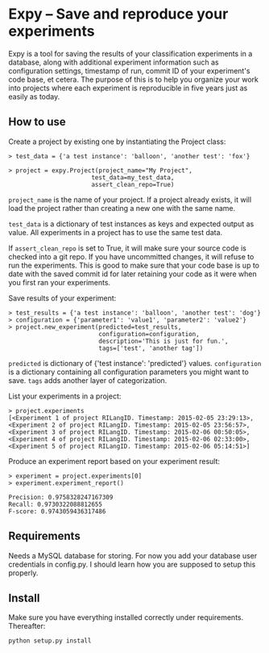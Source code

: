 # Expy – Save and reproduce your experiments

Expy is a tool for saving the results of your classification experiments in a database, along with additional experiment information such as configuration settings, timestamp of run, commit ID of your experiment's code base, et cetera. The purpose of this is to help you organize your work into projects where each experiment is reproducible in five years just as easily as today.

## How to use

Create a project by existing one by instantiating the Project class:

    > test_data = {'a test instance': 'balloon', 'another test': 'fox'}
    
    > project = expy.Project(project_name="My Project", 
                           test_data=my_test_data,
                           assert_clean_repo=True)

`project_name` is the name of your project. If a project already exists, it will load the project rather than creating a new one with the same name.

`test_data` is a dictionary of test instances as keys and expected output as value. All experiments in a project has to use the same test data. 

If `assert_clean_repo` is set to True, it will make sure your source code is checked into a git repo. If you have uncommitted changes, it will refuse to run the experiments. This is good to make sure that your code base is up to date with the saved commit id for later retaining your code as it were when you first ran your experiments.

Save results of your experiment:
    
    > test_results = {'a test instance': 'balloon', 'another test': 'dog'}
    > configuration = {'parameter1': 'value1', 'parameter2': 'value2'}
    > project.new_experiment(predicted=test_results,
                             configuration=configuration,
                             description='This is just for fun.',
                             tags=['test', 'another tag'])

`predicted` is dictionary of {'test instance': 'predicted'} values. `configuration` is a dictionary containing all configuration parameters you might want to save. `tags` adds another layer of categorization.

List your experiments in a project:

    > project.experiments
    [<Experiment 1 of project RILangID. Timestamp: 2015-02-05 23:29:13>,
    <Experiment 2 of project RILangID. Timestamp: 2015-02-05 23:56:57>,
    <Experiment 3 of project RILangID. Timestamp: 2015-02-06 00:50:05>,
    <Experiment 4 of project RILangID. Timestamp: 2015-02-06 02:33:00>,
    <Experiment 5 of project RILangID. Timestamp: 2015-02-06 05:14:51>]

Produce an experiment report based on your experiment result:

    > experiment = project.experiments[0]
    > experiment.experiment_report()
    
    Precision: 0.9758328247167309
    Recall: 0.9730322088812655
    F-score: 0.9743059436317486


## Requirements

Needs a MySQL database for storing. For now you add your database user credentials in config.py. I should learn how you are supposed to setup this properly.

## Install
Make sure you have everything installed correctly under requirements. Thereafter:
    
    python setup.py install

